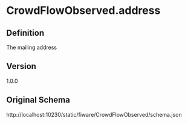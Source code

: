# CrowdFlowObserved.address

## Definition
The mailing address

## Version
1.0.0

## Original Schema
http://localhost:10230/static/fiware/CrowdFlowObserved/schema.json
